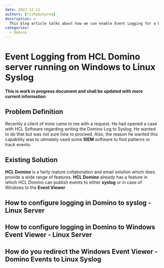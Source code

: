 ```yaml
---
date: 2023-12-11
authors: [rishabsharma]
description: >
  This blog article talks about how we can enable Event Logging for a Domino Server running on Windows to a Linux Syslog.
categories:
  - Domino
---
```


# Event Logging from HCL Domino server running on Windows to Linux Syslog

**This is work in progress document and shall be updated with more current information**

## Problem Definition

Recently a client of mine came to me with a request. He had opened a case with HCL Software regarding writing the Domino Log to Syslog. He wanted to do that but was not sure how to proceed. Also, the reason he wanted this capability was to utimately used some **SIEM** software to find patterns or track events.

## Existing Solution

**HCL Domino** is a fairly mature collaboration and email solution which does provide a wide range of features. **HCL Domino** already has a feature in which HCL Domino can publish events to either **syslog** or in case of Windows to the **Event Viewer**

## How to configure logging in Domino to syslog - Linux Server

## How to configure logging in Domino to Windows Event Viewer - Linux Server

## How do you redirect the Windows Event Viewer - Domino Events to Linux Syslog
